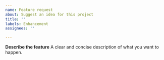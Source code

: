 ```yaml
---
name: Feature request
about: Suggest an idea for this project
title: ''
labels: Enhancement
assignees: ''

---
```


**Describe the feature**
A clear and concise description of what you want to happen.
